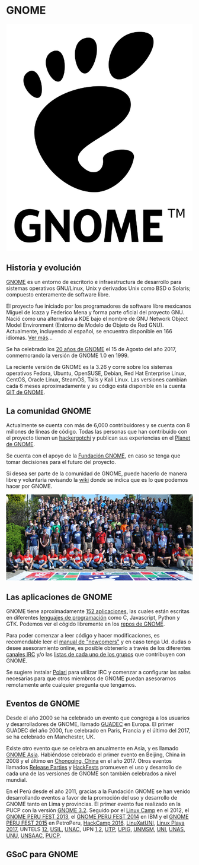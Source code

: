 # GNOME
<p align="center">
<img src="https://github.com/jinca/GNU_Linux/blob/master/Images/Gnomelogo.svg">
</p>


## Historia y evolución

[GNOME](https://www.gnome.org/) es un entorno de escritorio e infraestructura de desarrollo para sistemas operativos GNU/Linux, Unix y derivados Unix como BSD o Solaris; compuesto enteramente de software libre.

El proyecto fue iniciado por los programadores de software libre mexicanos Miguel de Icaza y Federico Mena y forma parte oficial del proyecto GNU. Nació como una alternativa a KDE bajo el nombre de GNU Network Object Model Environment (Entorno de Modelo de Objeto de Red GNU). Actualmente, incluyendo al español, se encuentra disponible en 166 idiomas. [Ver más](https://es.wikipedia.org/wiki/GNOME)...

Se ha celebrado los [20 años de GNOME](https://www.gnome.org/news/2017/08/twenty-years-strong/) el 15 de Agosto del año 2017, conmemorando la versión de GNOME 1.0 en 1999. 

La reciente versión de GNOME es la 3.26 y corre sobre los sistemas operativos Fedora, Ubuntu, OpenSUSE, Debian, Red Hat Enterprise Linux, CentOS, Oracle Linux, SteamOS, Tails y Kali Linux. Las versiones cambian cada 6 meses aproximadamente y su código está disponible en la cuenta [GIT de GNOME](https://git.gnome.org//browse/).

## La comunidad GNOME

Actualmente se cuenta con más de 6,000 contribuidores y se cuenta con 8 millones de líneas de código. Todas las personas que han contribuido con el proyecto tienen un [hackergotchi](http://planet.gnome.org/heads/) y publican sus experiencias en el [Planet de GNOME](http://planet.gnome.org/).

Se cuenta con el apoyo de la [Fundación GNOME](https://www.gnome.org/foundation/), en caso se tenga que tomar decisiones para el futuro del proyecto.

Si desea ser parte de la comunidad de GNOME, puede hacerlo de manera libre y voluntaria revisando la [wiki](https://wiki.gnome.org/Community) donde se indica que es lo que podemos hacer por GNOME.

<p align="center">
<img src="https://github.com/jinca/GNU_Linux/blob/master/Images/guadec2012.png">
</p>

## Las aplicaciones de GNOME

GNOME tiene aproximadamente [152 aplicaciones](https://wiki.gnome.org/Apps), las cuales están escritas en diferentes [lenguajes de programación](https://developer.gnome.org/) como C, Javascript, Python y GTK. Podemos ver el cógido libremente en los [repos de GNOME](https://git.gnome.org//browse/).

Para poder comenzar a leer código y hacer modificaciones, es recomendable leer el [manual de "newcomers"](https://wiki.gnome.org/Newcomers/) y en caso tenga Ud. dudas o desee asesoramiento online, es posible obtenerlo a través de los diferentes [canales IRC](https://wiki.gnome.org/Community/GettingInTouch/IRC) y/o las [listas de cada uno de los grupos](https://mail.gnome.org/archives/) que contribuyen con GNOME.

Se sugiere instalar [Polari](https://help.gnome.org/users/polari/stable/) para utilizar IRC y comenzar a configurar las salas necesarias para que otros miembros de GNOME puedan asesorarnos remotamente ante cualquier pregunta que tengamos.

## Eventos de GNOME

Desde el año 2000 se ha celebrado un evento que congrega a los usuarios y desarrolladores de GNOME, llamado [GUADEC](https://en.wikipedia.org/wiki/GNOME_Users_And_Developers_European_Conference) en Europa. El primer GUADEC del año 2000, fue celebrado en Paris, Francia y el último del 2017, se ha celebrado en Manchester, UK. 

Existe otro evento que se celebra en anualmente en Asia, y es llamado [GNOME Asia](https://wiki.gnome.org/GnomeAsia). Habiéndose celebrado el primer evento en Beijing, China in 2008 y el último en [Chongqing, China](https://www.gnome.org/news/2017/05/gnome-asia-summit-2017-to-be-hosted-in-chongqing-china/) en el año 2017. Otros eventos llamados [Release Parties](https://wiki.gnome.org/Events/ReleaseParties) y [HackFests](https://wiki.gnome.org/Hackfests) promueven el uso y desarrollo de cada una de las versiones de GNOME son también celebrados a nivel mundial.

En el Perú desde el año 2011, gracias a la Fundación GNOME se han venido desarrollando eventos a favor de la promoción del uso y desarrollo de GNOME tanto en Lima y provincias. El primer evento fue realizado en la PUCP con la versión [GNOME 3.2](https://lleksah.wordpress.com/2011/12/12/release-party-gnome-peru/). Seguido por el [Linux Camp](https://lleksah.wordpress.com/2012/05/29/linux-camp-peru-2012/) en el 2012, el [GNOME PERU FEST 2013](https://lleksah.wordpress.com/2013/05/01/gnomeperu2013/), el [GNOME PERU FEST 2014](https://lleksah.wordpress.com/2014/06/30/gnomeperufest2014-was-celebrated-in-ibm-peru/) en IBM y el [GNOME PERU FEST 2015](https://lleksah.wordpress.com/2015/03/19/i-organize-therefore-i-am-gnome-peru-fest-2015/) en PetroPeru, [HackCamp 2016](https://lleksah.wordpress.com/2016/03/07/hack-camp-2016-fedora-gnome/), [LinuXatUNI](https://lleksah.wordpress.com/2016/11/29/linuxatuni/), [Linux Playa 2017](https://lleksah.wordpress.com/2017/03/09/linuxplaya-2017-the-fedora-and-gnome-fest-at-the-beach/), UNTELS [1](https://lleksah.wordpress.com/2016/12/10/fedora-and-gnome-at-the-1er-encuentro-de-tecnologia-e-innovacion-macro-region-lima-2016-conference/)[2](https://lleksah.wordpress.com/2017/02/03/taking-time-out-for-fedora-and-gnome/), [USIL](https://lleksah.wordpress.com/2017/01/06/fedora-and-gnome-on-vbox-at-usil/), [UNAC](https://lleksah.wordpress.com/2017/10/25/gtk-talk-at-unac/), UPN [1](https://lleksah.wordpress.com/2016/10/29/fedora-and-gnome-at-seisco-2016/),[2](https://lleksah.wordpress.com/2017/04/23/about-the-fedora-and-gnome-workshop-at-flisol-lima-norte-2017/), [UTP](https://lleksah.wordpress.com/2016/11/12/fedora-and-gnome-at-hack-space-utp-2016/), [UPIG](https://lleksah.wordpress.com/2016/12/04/fedora-and-gnome-at-engineering-week-of-upig/), [UNMSM](https://lleksah.wordpress.com/2016/12/12/python-workshop-on-fedora-and-gnome-at-unmsm/), [UNI](https://lleksah.wordpress.com/2017/03/30/install-fest-2017-in-lima-peru/), [UNAS](https://lleksah.wordpress.com/2017/08/20/recap-workshop-of-gnome-on-fedora-at-conecit-2017/), [UNU](https://lleksah.wordpress.com/2016/08/18/fedora-gnome-at-coneisc2016/), [UNSAAC](https://lleksah.wordpress.com/2017/02/25/fedora-and-gnome-at-unsaac/), [PUCP](https://lleksah.wordpress.com/2017/08/12/confirming-fedora-and-gnome-presence-in-infosoft-2017/).  

## GSoC para GNOME






